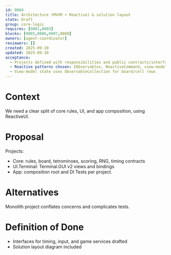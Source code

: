 ```yaml
---
id: 0004
title: Architecture (MVVM + Reactive) & solution layout
state: Draft
group: core-logic
requires: [0001,0003]
blocks: [0005,0006,0007,0008]
owners: [agent-coordinator]
reviewers: []
created: 2025-09-10
updated: 2025-09-10
acceptance:
  - Projects defined with responsibilities and public contracts/interfaces
  - Reactive patterns chosen: IObservables, ReactiveCommand, view-model state
  - View-model state uses ObservableCollection for board/cell rows
---
```


# Context
We need a clear split of core rules, UI, and app composition, using ReactiveUI.

# Proposal
Projects:
- Core: rules, board, tetrominoes, scoring, RNG, timing contracts
- UI.Terminal: Terminal.GUI v2 views and bindings
- App: composition root and DI
Tests per project.

# Alternatives
Monolith project conflates concerns and complicates tests.

# Definition of Done
- Interfaces for timing, input, and game services drafted
- Solution layout diagram included
